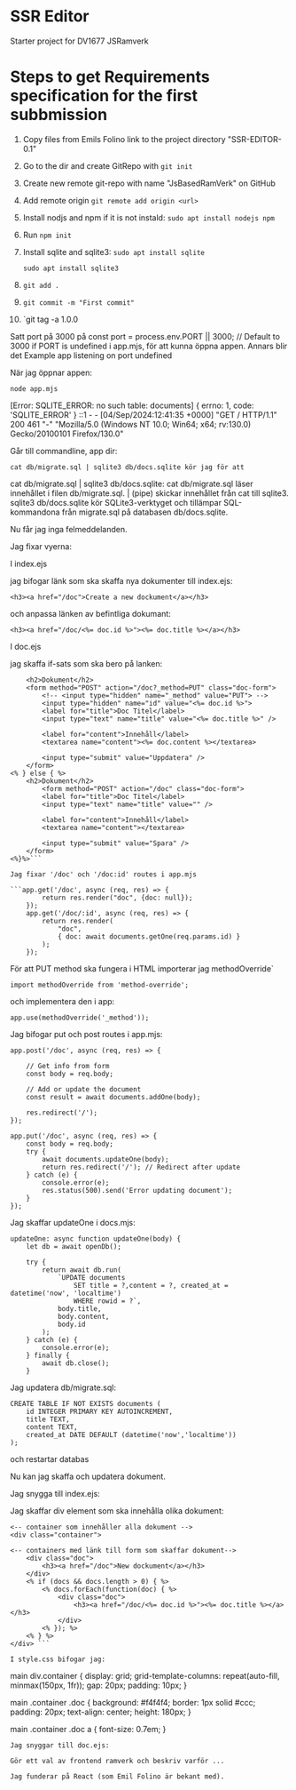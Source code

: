 # SSR Editor

Starter project for DV1677 JSRamverk

# Steps to get Requirements specification for the first subbmission

1. Copy files from Emils Folino link to the project directory "SSR-EDITOR-0.1"

2. Go to the dir and create GitRepo with `git init`

3. Create new remote git-repo with name "JsBasedRamVerk" on GitHub

4. Add remote origin `git remote add origin <url>`

5. Install nodjs and npm if it is not instald:
    `sudo apt install nodejs npm`

6. Run `npm init`

7. Install sqlite and sqlite3:
    `sudo apt install sqlite`

    `sudo apt install sqlite3`

8. `git add .`
9. `git commit -m "First commit"`
10. `git tag -a 1.0.0

Satt port på 3000 på const port = process.env.PORT || 3000; // Default to 3000 if PORT is undefined i app.mjs, för att kunna öppna appen. Annars blir det Example app listening on port undefined

När jag öppnar appen:

`node app.mjs`

[Error: SQLITE_ERROR: no such table: documents] { errno: 1, code: 'SQLITE_ERROR' } ::1 - - [04/Sep/2024:12:41:35 +0000] "GET / HTTP/1.1" 200 461 "-" "Mozilla/5.0 (Windows NT 10.0; Win64; x64; rv:130.0) Gecko/20100101 Firefox/130.0"

Går till commandline, app dir:

`cat db/migrate.sql | sqlite3 db/docs.sqlite kör jag för att`

cat db/migrate.sql | sqlite3 db/docs.sqlite: cat db/migrate.sql läser innehållet i filen db/migrate.sql. | (pipe) skickar innehållet från cat till sqlite3. sqlite3 db/docs.sqlite kör SQLite3-verktyget och tillämpar SQL-kommandona från migrate.sql på databasen db/docs.sqlite.

Nu får jag inga felmeddelanden.

Jag fixar vyerna:

I index.ejs

jag bifogar länk som ska skaffa nya dokumenter till index.ejs:

`<h3><a href="/doc">Create a new dockument</a></h3>`

och anpassa länken av befintliga dokumant:

`<h3><a href="/doc/<%= doc.id %>"><%= doc.title %></a></h3>`

I doc.ejs

jag skaffa if-sats som ska bero på lanken: 

```<% if (doc) { %>
    <h2>Dokument</h2>
    <form method="POST" action="/doc?_method=PUT" class="doc-form">
        <!-- <input type="hidden" name="_method" value="PUT"> -->
        <input type="hidden" name="id" value="<%= doc.id %>">
        <label for="title">Doc Titel</label>
        <input type="text" name="title" value="<%= doc.title %>" />
    
        <label for="content">Innehåll</label>
        <textarea name="content"><%= doc.content %></textarea>
    
        <input type="submit" value="Uppdatera" />
    </form>   
<% } else { %>
    <h2>Dokument</h2>
        <form method="POST" action="/doc" class="doc-form">
        <label for="title">Doc Titel</label>
        <input type="text" name="title" value="" />

        <label for="content">Innehåll</label>
        <textarea name="content"></textarea>

        <input type="submit" value="Spara" />
    </form>
<%}%>```

Jag fixar '/doc' och '/doc:id' routes i app.mjs

```app.get('/doc', async (req, res) => {
        return res.render("doc", {doc: null});
    });
    app.get('/doc/:id', async (req, res) => {
        return res.render(
            "doc",
            { doc: await documents.getOne(req.params.id) }
        );
    });
```

För att PUT method ska fungera i HTML importerar jag methodOverride`

`import methodOverride from 'method-override';`

och implementera den i app:

`app.use(methodOverride('_method'));`

Jag bifogar put och post routes i app.mjs:

```
app.post('/doc', async (req, res) => {

    // Get info from form
    const body = req.body;

    // Add or update the document
    const result = await documents.addOne(body);

    res.redirect('/');
});

app.put('/doc', async (req, res) => {
    const body = req.body;
    try {
        await documents.updateOne(body);
        return res.redirect('/'); // Redirect after update
    } catch (e) {
        console.error(e);
        res.status(500).send('Error updating document');
    }
});
```

Jag skaffar updateOne i docs.mjs:

```
updateOne: async function updateOne(body) {
    let db = await openDb();

    try {
        return await db.run(
            `UPDATE documents 
                SET title = ?,content = ?, created_at = datetime('now', 'localtime') 
                WHERE rowid = ?`,
            body.title,
            body.content,
            body.id
        );
    } catch (e) {
        console.error(e);
    } finally {
        await db.close();
    }
```
Jag updatera db/migrate.sql:

```
CREATE TABLE IF NOT EXISTS documents (
    id INTEGER PRIMARY KEY AUTOINCREMENT,
    title TEXT,
    content TEXT,
    created_at DATE DEFAULT (datetime('now','localtime'))
);
```
och restartar databas

Nu kan jag skaffa och updatera dokument.

Jag snygga till index.ejs:

Jag skaffar div element som ska innehålla olika dokument:

```<h2>Dokuments</h2>
<-- container som innehåller alla dokument -->
<div class="container">

<-- containers med länk till form som skaffar dokument-->
    <div class="doc">
        <h3><a href="/doc">New dockument</a></h3>
    </div>
    <% if (docs && docs.length > 0) { %>
        <% docs.forEach(function(doc) { %>
            <div class="doc">
                <h3><a href="/doc/<%= doc.id %>"><%= doc.title %></a></h3>
            </div>
        <% }); %>
    <% } %>
</div> ```

I style.css bifogar jag:

```
main div.container {
    display: grid;
    grid-template-columns: repeat(auto-fill, minmax(150px, 1fr));
    gap: 20px;
    padding: 10px;
}
  
main .container .doc {
    background: #f4f4f4;
    border: 1px solid #ccc;
    padding: 20px;
    text-align: center;
    height: 180px;
}

main .container .doc a {
    font-size: 0.7em;
}
```
Jag snyggar till doc.ejs:

Gör ett val av frontend ramverk och beskriv varför ... 

Jag funderar på React (som Emil Folino är bekant med).  